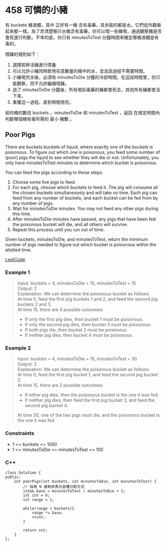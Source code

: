 # 458 可憐的小豬

有 buckets 桶液體，其中 正好有一桶 含有毒藥，其余裝的都是水。它們從外觀看起來都一樣。為了弄清楚哪只水桶含有毒藥，你可以喂一些豬喝，通過觀察豬是否會死進行判斷。不幸的是，你只有 minutesToTest 分鐘時間來確定哪桶液體是有毒的。

喂豬的規則如下：

1. 選擇若幹活豬進行喂養
2. 可以允許小豬同時飲用任意數量的桶中的水，並且該過程不需要時間。
3. 小豬喝完水後，必須有 minutesToDie 分鐘的冷卻時間。在這段時間里，你只能觀察，而不允許繼續喂豬。
4. 過了 minutesToDie 分鐘後，所有喝到毒藥的豬都會死去，其他所有豬都會活下來。
5. 重覆這一過程，直到時間用完。

給你桶的數目 buckets ，minutesToDie 和 minutesToTest ，返回 在規定時間內判斷哪個桶有毒所需的 最小 豬數 。

##  Poor Pigs

There are buckets buckets of liquid, where exactly one of the buckets is poisonous. To figure out which one is poisonous, you feed some number of (poor) pigs the liquid to see whether they will die or not. Unfortunately, you only have minutesToTest minutes to determine which bucket is poisonous.

You can feed the pigs according to these steps:

1. Choose some live pigs to feed.
2. For each pig, choose which buckets to feed it. The pig will consume all the chosen buckets simultaneously and will take no time. Each pig can feed from any number of buckets, and each bucket can be fed from by any number of pigs.
3. Wait for minutesToDie minutes. You may not feed any other pigs during this time.
4. After minutesToDie minutes have passed, any pigs that have been fed the poisonous bucket will die, and all others will survive.
5. Repeat this process until you run out of time.

Given buckets, minutesToDie, and minutesToTest, return the minimum number of pigs needed to figure out which bucket is poisonous within the allotted time.

[LeetCode](https://leetcode.cn/problems/lemonade-change/)

### Example 1

> Input: buckets = 4, minutesToDie = 15, minutesToTest = 15  
Output: 2  
Explanation: We can determine the poisonous bucket as follows:  
At time 0, feed the first pig buckets 1 and 2, and feed the second pig buckets 2 and 3.  
At time 15, there are 4 possible outcomes:  
>
>- If only the first pig dies, then bucket 1 must be poisonous.  
>- If only the second pig dies, then bucket 3 must be poisonous.  
>- If both pigs die, then bucket 2 must be poisonous.  
>- If neither pig dies, then bucket 4 must be poisonous.  

### Example 2

> Input: buckets = 4, minutesToDie = 15, minutesToTest = 30  
Output: 2  
Explanation: We can determine the poisonous bucket as follows:  
At time 0, feed the first pig bucket 1, and feed the second pig bucket 2.  
At time 15, there are 2 possible outcomes:  
>- If either pig dies, then the poisonous bucket is the one it was fed.  
>- If neither pig dies, then feed the first pig bucket 3, and feed the second pig bucket 4.  
>
>At time 30, one of the two pigs must die, and the poisonous bucket is the one it was fed.  

### Constraints

* 1 <= buckets <= 1000
* 1 <= minutesToDie <= minutesToTest <= 100
 


### C++ 

```
class Solution {
public:
    int poorPigs(int buckets, int minutesToDie, int minutesToTest) {
        // 採用 N 進制來表示各種分配方式
        int&& base = minutesToTest / minutesToDie + 1;
        int cnt = 0;
        int range = 1;
        
        while(range < buckets){
            range *= base;
            ++cnt;
        }

        return cnt;
    }
};
```